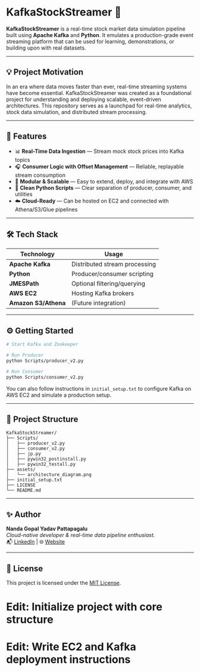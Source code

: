 # KafkaStockStreamer 🚀


**KafkaStockStreamer** is a real-time stock market data simulation pipeline built using **Apache Kafka** and **Python**. It emulates a production-grade event streaming platform that can be used for learning, demonstrations, or building upon with real datasets.

---

## 💡 Project Motivation

In an era where data moves faster than ever, real-time streaming systems have become essential. KafkaStockStreamer was created as a foundational project for understanding and deploying scalable, event-driven architectures. This repository serves as a launchpad for real-time analytics, stock data simulation, and distributed stream processing.

---

## 🔧 Features

- 📊 **Real-Time Data Ingestion** — Stream mock stock prices into Kafka topics
- 🎧 **Consumer Logic with Offset Management** — Reliable, replayable stream consumption
- 🧱 **Modular & Scalable** — Easy to extend, deploy, and integrate with AWS
- 📜 **Clean Python Scripts** — Clear separation of producer, consumer, and utilities
- ☁️ **Cloud-Ready** — Can be hosted on EC2 and connected with Athena/S3/Glue pipelines

---

## 🛠️ Tech Stack

| Technology    | Usage                         |
|---------------|-------------------------------|
| **Apache Kafka** | Distributed stream processing |
| **Python**       | Producer/consumer scripting   |
| **JMESPath**     | Optional filtering/querying   |
| **AWS EC2**      | Hosting Kafka brokers         |
| **Amazon S3/Athena** | (Future integration)      |

---

## ⚙️ Getting Started

```bash
# Start Kafka and Zookeeper

# Run Producer
python Scripts/producer_v2.py

# Run Consumer
python Scripts/consumer_v2.py
```

You can also follow instructions in `initial_setup.txt` to configure Kafka on AWS EC2 and simulate a production setup.

---

## 📁 Project Structure

```
KafkaStockStreamer/
├── Scripts/
│   ├── producer_v2.py
│   ├── consumer_v2.py
│   ├── jp.py
│   ├── pywin32_postinstall.py
│   ├── pywin32_testall.py
├── assets/
│   └── architecture_diagram.png
├── initial_setup.txt
├── LICENSE
└── README.md
```

---

## ✨ Author

**Nanda Gopal Yadav Pattapagalu**  
*Cloud-native developer & real-time data pipeline enthusiast.*  
📬 [LinkedIn](https://www.linkedin.com/in/nanda-gopal-yadav-pattapagalu/) | 🌐 [Website](https://nandagopalyadav.github.io/#)

---

## 📄 License

This project is licensed under the [MIT License](LICENSE).

# Edit: Initialize project with core structure
# Edit: Write EC2 and Kafka deployment instructions

